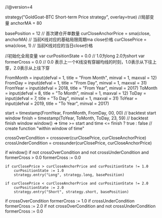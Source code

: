 //@version=4

strategy("GoldGoat-BTC Short-term Price strategy", overlay=true)
//局部变量
anchorMA = 80

basePosition = 12 // 首次建仓开单数量
curCloseAnchorPrice = sma(close, anchorMA) // 当前K线对应的基础局限周期ma close价格
curClosePrice = sma(close, 1) // 当前K线对应的当日close价格


//初始化全局变量
var curPositionState = 0.0 // 1.0为long 2.0为short
var formerCross = 0.0 // 0.0 表示上一个K线没有穿越均线的时刻，1.0表示从下往上穿，2.0表示从上往下穿


FromMonth = input(defval = 1, title = "From Month", minval = 1, maxval = 12)
FromDay = input(defval = 1, title = "From Day", minval = 1, maxval = 31)
FromYear = input(defval = 2018, title = "From Year", minval = 2017)
ToMonth = input(defval = 8, title = "To Month", minval = 1, maxval = 12)
ToDay = input(defval = 7, title = "To Day", minval = 1, maxval = 31)
ToYear = input(defval = 2019, title = "To Year", minval = 2017)

start = timestamp(FromYear, FromMonth, FromDay, 00, 00) // backtest start window
finish = timestamp(ToYear, ToMonth, ToDay, 23, 59) // backtest finish window
window() => time >= start and time <= finish ? true : false // create function "within window of time"

crossOverCondition = crossover(curClosePrice, curCloseAnchorPrice)
crossUnderCondition = crossunder(curClosePrice, curCloseAnchorPrice)


if window()
    if not crossOverCondition and not crossUnderCondition and formerCross > 0.0
        formerCross := 0.0
    
    if curClosePrice > curCloseAnchorPrice and curPositionState != 1.0
        curPositionState := 1.0
        strategy.entry("Long", strategy.long, basePosition)
    
    if curClosePrice < curCloseAnchorPrice and curPositionState != 2.0
        curPositionState := 2.0
        strategy.entry("Short", strategy.short, basePosition)

if crossOverCondition
    formerCross := 1.0
if crossUnderCondition
    formerCross := 2.0
if not crossOverCondition and not crossUnderCondition
    formerCross := 0.0